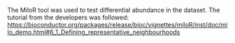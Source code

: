 The MiloR tool was used to test differential abundance in the dataset.
The tutorial from the developers was followed:
https://bioconductor.org/packages/release/bioc/vignettes/miloR/inst/doc/milo_demo.html#6_1_Defining_representative_neighbourhoods

